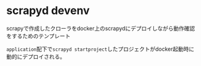 scrapyd devenv
=======================

scrapyで作成したクローラをdocker上のscrapydにデプロイしながら動作確認をするためのテンプレート

`application`配下で`scrapyd startproject`したプロジェクトがdocker起動時に動的にデプロイされる。